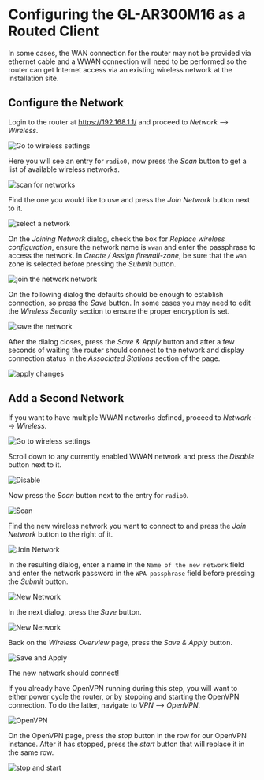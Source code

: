 # Configuring the GL-AR300M16 as a Routed Client

In some cases, the WAN connection for the router may not be provided via ethernet cable and a WWAN connection will need to be performed so the router can get Internet access via an existing wireless network at the installation site.

## Configure the Network

Login to the router at <https://192.168.1.1/> and proceed to *Network* --> *Wireless*. 

![Go to wireless settings](1-gl-ar300m16-routed-client/1-gl-ar300m16-routed-client-01.jpg)

Here you will see an entry for `radio0,` now press the *Scan* button to get a list of available wireless networks. 

![scan for networks](1-gl-ar300m16-routed-client/1-gl-ar300m16-routed-client-02.jpg)

Find the one you would like to use and press the *Join Network* button next to it.

![select a network](1-gl-ar300m16-routed-client/1-gl-ar300m16-routed-client-03.jpg)

On the *Joining Network* dialog, check the box for *Replace wireless configuration*, ensure the network name is `wwan` and enter the passphrase to access the network. In *Create / Assign firewall-zone*, be sure that the `wan` zone is selected before pressing the *Submit* button. 

![join the network network](1-gl-ar300m16-routed-client/1-gl-ar300m16-routed-client-04.jpg)

On the following dialog the defaults should be enough to establish connection, so press the *Save* button. In some cases you may need to edit the *Wireless Security* section to ensure the proper encryption is set.  

![save the network](1-gl-ar300m16-routed-client/1-gl-ar300m16-routed-client-05.jpg)

After the dialog closes, press the *Save & Apply* button and after a few seconds of waiting the router should connect to the network and display connection status in the *Associated Stations* section of the page.

![apply changes](1-gl-ar300m16-routed-client/1-gl-ar300m16-routed-client-06.jpg)

## Add a Second Network

If you want to have multiple WWAN networks defined, proceed to *Network* --> *Wireless*. 

![Go to wireless settings](1-gl-ar300m16-routed-client/1-gl-ar300m16-routed-client-01.jpg)

Scroll down to any currently enabled WWAN network and press the *Disable* button next to it.

![Disable](1-gl-ar300m16-routed-client/1-gl-ar300m16-routed-client-07.jpg)

Now press the *Scan* button next to the entry for `radio0`.

![Scan](1-gl-ar300m16-routed-client/1-gl-ar300m16-routed-client-07.5.jpg)

Find the new wireless network you want to connect to and press the *Join Network* button to the right of it.

![Join Network](1-gl-ar300m16-routed-client/1-gl-ar300m16-routed-client-08.jpg)

In the resulting dialog, enter a name in the `Name of the new network` field and enter the network password in the `WPA passphrase` field before pressing the *Submit* button.

![New Network](1-gl-ar300m16-routed-client/1-gl-ar300m16-routed-client-09.jpg)

In the next dialog, press the *Save* button.

![New Network](1-gl-ar300m16-routed-client/1-gl-ar300m16-routed-client-10.jpg)

Back on the *Wireless Overview* page, press the *Save & Apply* button.

![Save and Apply](1-gl-ar300m16-routed-client/1-gl-ar300m16-routed-client-11.jpg)

The new network should connect!

If you already have OpenVPN running during this step, you will want to either power cycle the router, or by stopping and starting the OpenVPN connection. To do the latter, navigate to *VPN* --> *OpenVPN*.

![OpenVPN](1-gl-ar300m16-routed-client/1-gl-ar300m16-routed-client-12.jpg)

On the OpenVPN page, press the *stop* button in the row for our OpenVPN instance. After it has stopped, press the *start* button that will replace it in the same row.

![stop and start](1-gl-ar300m16-routed-client/1-gl-ar300m16-routed-client-12.jpg)